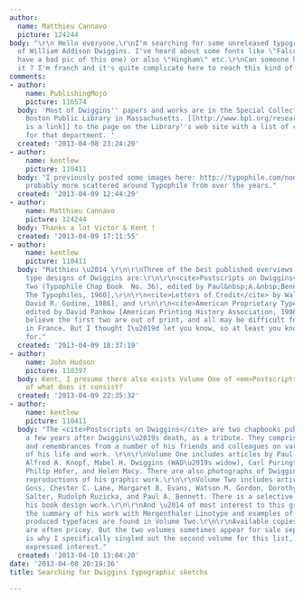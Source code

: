 ```yaml
---
author:
  name: Matthieu Cannavo
  picture: 124244
body: "\r\n Hello everyone,\r\nI'm searching for some unreleased typographics drawings
  of William Addison Dwiggins. I've heard about some fonts like \"Falcon\" (I already
  have a bad pic of this one) or also \"Hingham\" etc.\r\nCan someone help me about
  it ? I'm franch and it's quite complicate here to reach this kind of stuffs...\r\nThanks."
comments:
- author:
    name: PublishingMojo
    picture: 116574
  body: 'Most of Dwiggins'' papers and works are in the Special Collections of the
    Boston Public Library in Massachusetts. [[http://www.bpl.org/research/rb/staff.htm|Here
    is a link]] to the page on the Library''s web site with a list of contact names
    for that department. '
  created: '2013-04-08 23:24:20'
- author:
    name: kentlew
    picture: 110411
  body: "I previously posted some images here: http://typophile.com/node/52275#comment-316150\r\n\r\nThere\u2019s
    probably more scattered around Typophile from over the years."
  created: '2013-04-09 12:44:29'
- author:
    name: Matthieu Cannavo
    picture: 124244
  body: Thanks a lot Victor & Kent !
  created: '2013-04-09 17:11:55'
- author:
    name: kentlew
    picture: 110411
  body: "Matthieu \u2014 \r\n\r\nThree of the best published overviews of the lesser-known
    type designs of Dwiggins are:\r\n\r\n<cite>Postscripts on Dwiggins</cite>, Volume
    Two (Typophile Chap Book  No. 36), edited by Paul&nbsp;A.&nbsp;Bennett [New York:
    The Typophiles, 1960],\r\n\r\n<cite>Letters of Credit</cite> by Walter Tracy [Boston:
    David R. Godine, 1986], and \r\n\r\n<cite>American Proprietary Typefaces</cite>,
    edited by David Pankow [American Printing History Association, 1998].\r\n\r\nI
    believe the first two are out of print, and all may be difficult for you to find
    in France. But I thought I\u2019d let you know, so at least you know what to look
    for."
  created: '2013-04-09 18:37:19'
- author:
    name: John Hudson
    picture: 110397
  body: Kent, I presume there also exists Volume One of <em>Postscripts on Dwiggins</em>;
    of what does it consist?
  created: '2013-04-09 22:35:32'
- author:
    name: kentlew
    picture: 110411
  body: "The <cite>Postscripts on Dwiggins</cite> are two chapbooks published together
    a few years after Dwiggins\u2019s death, as a tribute. They comprise several articles
    and remembrances from a number of his friends and colleagues on various aspects
    of his life and work. \r\n\r\nVolume One includes articles by Paul Hollister,
    Alfred A. Knopf, Mabel H. Dwiggins (WAD\u2019s widow), Carl Purington Rollins,
    Philip Hofer, and Helen Macy. There are also photographs of Dwiggins and selected
    reproductions of his graphic work.\r\n\r\nVolume Two includes articles by John
    Goss, Chester C. Lane, Margaret B. Evans, Watson M. Gordon, Dorothy Abbe, George
    Salter, Rudolph Ruzicka, and Paul A. Bennett. There is a selective checklist of
    his book design work.\r\n\r\nAnd \u2014 of most interest to this group \u2014
    the summary of his work with Mergenthaler Linotype and examples of [most of] the
    produced typefaces are found in Volume Two.\r\n\r\nAvailable copies of these books
    are often pricey. But the two volumes sometimes appear for sale separately, which
    is why I specifically singled out the second volume for this list, given the OP\u2019s
    expressed interest."
  created: '2013-04-10 13:04:20'
date: '2013-04-08 20:19:36'
title: Searching for Dwiggins typographic sketchs

---
```

